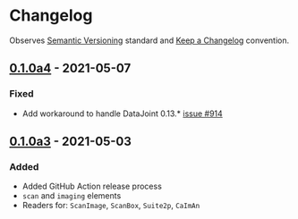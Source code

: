 # Changelog

Observes [Semantic Versioning](https://semver.org/spec/v2.0.0.html) standard and [Keep a Changelog](https://keepachangelog.com/en/1.0.0/) convention.


## [0.1.0a4] - 2021-05-07
### Fixed 
+ Add workaround to handle DataJoint 0.13.* [issue #914](https://github.com/datajoint/datajoint-python/issues/914)


## [0.1.0a3] - 2021-05-03
### Added 
+ Added GitHub Action release process
+ `scan` and `imaging` elements
+ Readers for: `ScanImage`, `ScanBox`, `Suite2p`, `CaImAn`


[0.1.0a4]: https://github.com/datajoint/element-calcium-imaging/releases/tag/0.1.0a4
[0.1.0a3]: https://github.com/datajoint/element-calcium-imaging/releases/tag/0.1.0a3
